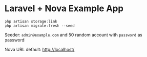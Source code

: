 # Laravel + Nova Example App

```shell
php artisan storage:link
php artisan migrate:fresh --seed
```

Seeder: `admin@example.com` and 50 random account with `password` as password

Nova URL default: [http://localhost/](http://localhost/)
